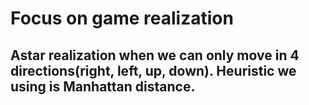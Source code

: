 # Focus on game realization

## Astar realization when we can only move in 4 directions(right, left, up, down). Heuristic we using is Manhattan distance.
